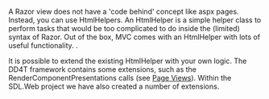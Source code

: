 A Razor view does not have a 'code behind' concept like aspx pages. Instead, you can use HtmlHelpers. An HtmlHelper is a simple helper class to perform tasks that would be too complicated to do inside the (limited) syntax of Razor. Out of the box, MVC comes with an HtmlHelper with lots of useful functionality. .

It is possible to extend the existing HtmlHelper with your own logic. The DD4T framework contains some extensions, such as the RenderComponentPresentations calls (see [Page Views](http://code.google.com/p/dynamic-delivery-4-tridion/wiki/23_PageViews)). Within the SDL.Web project we have also created a number of extensions.